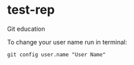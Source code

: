 # test-rep
Git education

To change your user name run in terminal:

`git config user.name "User Name"`
